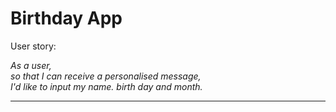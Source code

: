 # Birthday App

User story:

_As a user,  
so that I can receive a personalised message,  
I'd like to input my name. birth day and month._  

---

